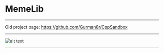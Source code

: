 # MemeLib

__________

Old project page: 
https://github.com/Gurman8r/CppSandbox

__________

![alt text](https://i.imgur.com/sdfNXxx.png)

__________
